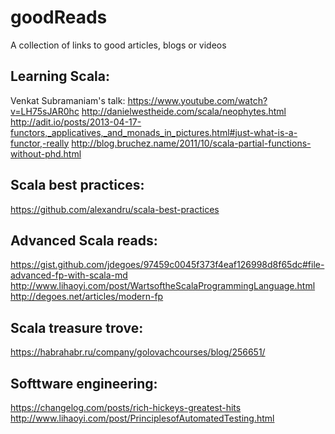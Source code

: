 # goodReads
A collection of links to good articles, blogs or videos


## Learning Scala:
Venkat Subramaniam's talk: https://www.youtube.com/watch?v=LH75sJAR0hc
http://danielwestheide.com/scala/neophytes.html
http://adit.io/posts/2013-04-17-functors,_applicatives,_and_monads_in_pictures.html#just-what-is-a-functor,-really
http://blog.bruchez.name/2011/10/scala-partial-functions-without-phd.html

## Scala best practices:
https://github.com/alexandru/scala-best-practices

## Advanced Scala reads:
https://gist.github.com/jdegoes/97459c0045f373f4eaf126998d8f65dc#file-advanced-fp-with-scala-md
http://www.lihaoyi.com/post/WartsoftheScalaProgrammingLanguage.html
http://degoes.net/articles/modern-fp


## Scala treasure trove:
https://habrahabr.ru/company/golovachcourses/blog/256651/

## Softtware engineering:
https://changelog.com/posts/rich-hickeys-greatest-hits
http://www.lihaoyi.com/post/PrinciplesofAutomatedTesting.html


